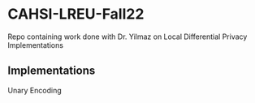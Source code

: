 # CAHSI-LREU-Fall22
Repo containing work done with Dr. Yilmaz on Local Differential Privacy Implementations

## Implementations
Unary Encoding 
